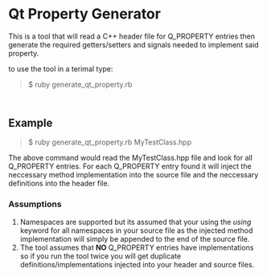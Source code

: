 # Qt Property Generator
This is a tool that will read a C++ header file for Q_PROPERTY entries then generate the required getters/setters and signals needed
to implement said property.

to use the tool in a terimal type:
> $ ruby generate_qt_property.rb <header file>

## Example
> $ ruby generate_qt_property.rb MyTestClass.hpp

The above command would read the MyTestClass.hpp file and look for all Q_PROPERTY entries. For each Q_PROPERTY entry found it will inject the neccessary method
implementation into the source file and the neccessary definitions into the header file.

### Assumptions
1. Namespaces are supported but its assumed that your using the *using* keyword for all namespaces in your source file as the injected method implementation
will simply be appended to the end of the source file.
2. The tool assumes that **NO** Q_PROPERTY entries have implementations so if you run the tool twice you will get duplicate definitions/implementations injected 
into your header and source files.